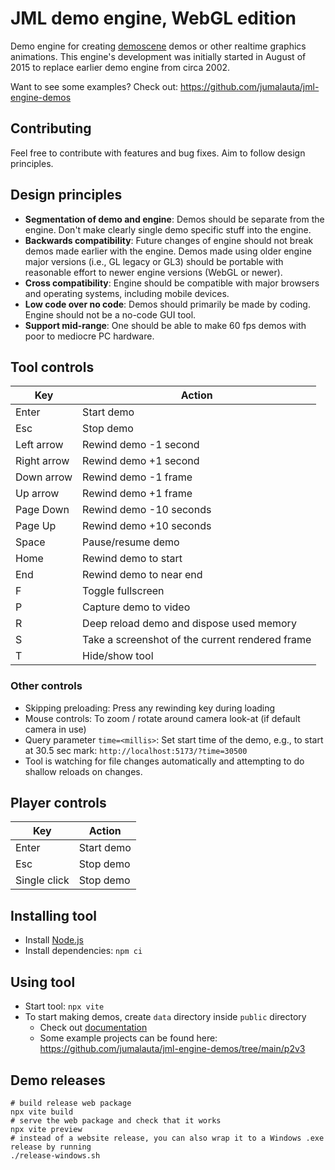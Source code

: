 # JML demo engine, WebGL edition

Demo engine for creating [demoscene](https://en.wikipedia.org/wiki/Demoscene) demos or other realtime graphics animations. This engine's development was initially started in August of 2015 to replace earlier demo engine from circa 2002.

Want to see some examples? Check out: https://github.com/jumalauta/jml-engine-demos

## Contributing

Feel free to contribute with features and bug fixes. Aim to follow design principles.

## Design principles

- **Segmentation of demo and engine**: Demos should be separate from the engine. Don't make clearly single demo specific stuff into the engine. 
- **Backwards compatibility**: Future changes of engine should not break demos made earlier with the engine. Demos made using older engine major versions (i.e., GL legacy or  GL3) should be portable with reasonable effort to newer engine versions (WebGL or newer).
- **Cross compatibility**: Engine should be compatible with major browsers and operating systems, including mobile devices.
- **Low code over no code**: Demos should primarily be made by coding. Engine should not be a no-code GUI tool. 
- **Support mid-range**: One should be able to make 60 fps demos with poor to mediocre PC hardware.

## Tool controls

| Key               | Action                    |
|-------------------|---------------------------|
| Enter             | Start demo                |
| Esc               | Stop demo                 |
| Left arrow        | Rewind demo -1 second     |
| Right arrow       | Rewind demo +1 second     |
| Down arrow        | Rewind demo -1 frame      |
| Up arrow          | Rewind demo +1 frame      |
| Page Down         | Rewind demo -10 seconds   |
| Page Up           | Rewind demo +10 seconds   |
| Space             | Pause/resume demo         |
| Home              | Rewind demo to start      |
| End               | Rewind demo to near end   |
| F                 | Toggle fullscreen |
| P                 | Capture demo to video |
| R                 | Deep reload demo and dispose used memory |
| S                 | Take a screenshot of the current rendered frame |
| T                 | Hide/show tool |

### Other controls

- Skipping preloading: Press any rewinding key during loading
- Mouse controls: To zoom / rotate around camera look-at (if default camera in use)
- Query parameter `time=<millis>`: Set start time of the demo, e.g., to start at 30.5 sec mark: `http://localhost:5173/?time=30500`
- Tool is watching for file changes automatically and attempting to do shallow reloads on changes.

## Player controls

| Key               | Action                    |
|-------------------|---------------------------|
| Enter             | Start demo                |
| Esc               | Stop demo                 |
| Single click      | Stop demo                 |

## Installing tool

- Install [Node.js](https://nodejs.org/en)
- Install dependencies: `npm ci`

## Using tool

- Start tool: `npx vite`
- To start making demos, create `data` directory inside `public` directory
  - Check out [documentation](documentation.md)
  - Some example projects can be found here: https://github.com/jumalauta/jml-engine-demos/tree/main/p2v3

## Demo releases

```
# build release web package
npx vite build
# serve the web package and check that it works
npx vite preview
# instead of a website release, you can also wrap it to a Windows .exe release by running
./release-windows.sh
```
